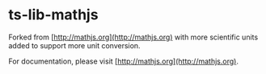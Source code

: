 # ts-lib-mathjs

Forked from [http://mathjs.org](http://mathjs.org) with more scientific units added to support more unit conversion.

For documentation, please visit [http://mathjs.org](http://mathjs.org).
